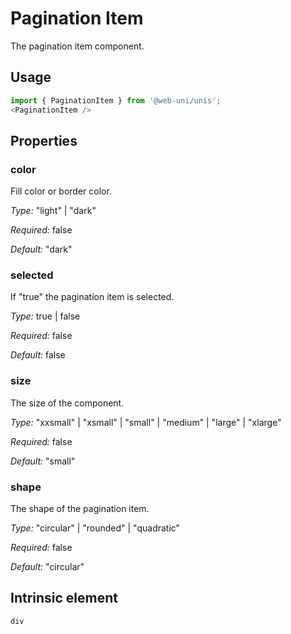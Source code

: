 # Pagination Item

The pagination item component.

## Usage

```javascript
import { PaginationItem } from '@web-uni/unis';
<PaginationItem />
```

## Properties

### color

Fill color or border color.

*Type:* "light" | "dark"

*Required:* false

*Default:* "dark"

### selected

If "true" the pagination item is selected.

*Type:* true | false

*Required:* false

*Default:* false

### size

The size of the component.

*Type:* "xxsmall" | "xsmall" | "small" | "medium" | "large" | "xlarge"

*Required:* false

*Default:* "small"

### shape

The shape of the pagination item.

*Type:* "circular" | "rounded" | "quadratic"

*Required:* false

*Default:* "circular"

## Intrinsic element

```
div
```
